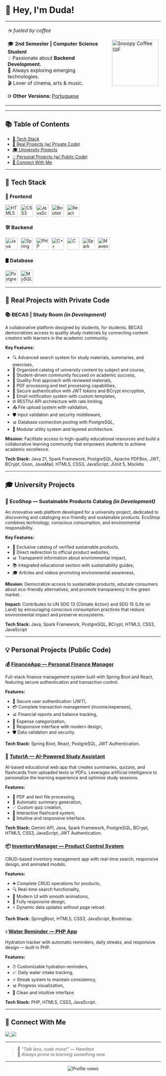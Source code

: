 # 👋 Hey, I'm Duda!

<table>
  <tr>
    <td>
      <p><i>☕ fueled by coffee</i></p>
      <p>🎓 <b>2nd Semester | Computer Science Student</b><br/>
         💡 Passionate about <b>Backend Development.</b><br/>
         🌱 Always exploring emerging technologies.<br/>
         🎬 Lover of cinema, arts & music.
      </p>
      <p>🌐 <b>Other Versions:</b> <a href="README_pt.md">Portuguese</a></p>
    </td>
    <td>
      <img src="https://media.tenor.com/KuCmU3O8vQUAAAAj/snoopy.gif" alt="Snoopy Coffee GIF" width="150px" />
    </td>
  </tr>
</table>

---

## 📚 Table of Contents
- [🚀 Tech Stack](#-tech-stack)
- [💼 Real Projects (w/ Private Code)](#-real-projects-with-private-code)
- [🎓 University Projects](#-university-projects)
- [💡 Personal Projects (w/ Public Code)](#-personal-projects-public-code)
- [💬 Connect With Me](#-connect-with-me)

---

## 🚀 Tech Stack

### 🎨 Frontend  
<div style="display: flex; flex-wrap: wrap; gap: 10px; align-items: center;">
  <img src="https://cdn.jsdelivr.net/gh/devicons/devicon/icons/html5/html5-original.svg" width="40" title="HTML5"/>
  <img src="https://cdn.jsdelivr.net/gh/devicons/devicon/icons/css3/css3-original.svg" width="40" title="CSS3"/>
  <img src="https://cdn.jsdelivr.net/gh/devicons/devicon/icons/javascript/javascript-original.svg" width="40" title="JavaScript"/>
  <img src="https://cdn.jsdelivr.net/gh/devicons/devicon/icons/bootstrap/bootstrap-original.svg" width="40" title="Bootstrap"/>
  <img src="https://cdn.jsdelivr.net/gh/devicons/devicon/icons/react/react-original.svg" width="40" title="React"/>
</div>

### 🛠️ Backend  
<div style="display: flex; flex-wrap: wrap; gap: 10px; align-items: center;">
  <img src="https://cdn.jsdelivr.net/gh/devicons/devicon/icons/java/java-original.svg" width="40" title="Java"/>
  <img src="https://cdn.jsdelivr.net/gh/devicons/devicon/icons/spring/spring-original.svg" width="40" title="Spring Boot"/>
  <img src="https://cdn.jsdelivr.net/gh/devicons/devicon/icons/php/php-original.svg" width="40" title="PHP"/>
  <img src="https://cdn.jsdelivr.net/gh/devicons/devicon/icons/cplusplus/cplusplus-original.svg" width="40" title="C++"/>
  <img src="https://cdn.jsdelivr.net/gh/devicons/devicon/icons/c/c-original.svg" width="40" title="C"/>
  <img src="https://sparkjava.com/img/logo.svg" width="40" title="Spark Java"/>
  <img src="https://cdn.jsdelivr.net/gh/devicons/devicon/icons/maven/maven-original.svg" width="40" title="Maven"/>
</div>

### 🛢️ Database  
<div style="display: flex; flex-wrap: wrap; gap: 10px; align-items: center;">
  <img src="https://cdn.jsdelivr.net/gh/devicons/devicon/icons/postgresql/postgresql-original.svg" width="40" title="PostgreSQL"/>
  <img src="https://cdn.jsdelivr.net/gh/devicons/devicon/icons/mysql/mysql-original.svg" width="40" title="MySQL"/>
</div>

---

## 💼 Real Projects with Private Code

### 📚 BECAS | Study Room *(in Development)*
A collaborative platform designed by students, for students. BECAS democratizes access to quality study materials by connecting content creators with learners in the academic community.

**Key Features:**
- 🔍 Advanced search system for study materials, summaries, and exercises,
- 📂 Organized catalog of university content by subject and course,
- 👥 Student-driven community focused on academic success,
- 🎯 Quality-first approach with reviewed materials,
- 📄 PDF processing and text processing capabilities,
- 🔐 Secure authentication with JWT tokens and BCrypt encryption,
- 📧 Email notification system with custom templates,
- 🌐 RESTful API architecture with rate limiting,
- 📤 File upload system with validation,
- 🛡️ Input validation and security middleware,
- 📊 Database connection pooling with PostgreSQL,
- 🔧 Modular utility system and layered architecture.

**Mission:** Facilitate access to high-quality educational resources and build a collaborative learning community that empowers students to achieve academic excellence.

**Tech Stack:** Java 21, Spark Framework, PostgreSQL, Apache PDFBox, JWT, BCrypt, Gson, JavaMail, HTML5, CSS3, JavaScript, JUnit 5, Mockito

---

## 🎓 University Projects

### 🌱 EcoShop — Sustainable Products Catalog *(in Development)*
An innovative web platform developed for a university project, dedicated to discovering and cataloging eco-friendly and sustainable products. EcoShop combines technology, conscious consumption, and environmental responsibility.

**Key Features:**
- 🌿 Exclusive catalog of verified sustainable products,
- 🔗 Direct redirection to official product websites,
- 📊 Transparent information about environmental impact,
- 📚 Integrated educational section with sustainability guides,
- 🎓 Articles and videos promoting environmental awareness,

**Mission:** Democratize access to sustainable products, educate consumers about eco-friendly alternatives, and promote transparency in the green market.

**Impact:** Contributes to UN SDG 13 (Climate Action) and SDG 15 (Life on Land) by encouraging conscious consumption practices that reduce environmental impact and preserve ecosystems.

**Tech Stack:** Java, Spark Framework, PostgreSQL, BCrypt, HTML5, CSS3, JavaScript

---

## 💡 Personal Projects (Public Code)

### 💰 [FinanceApp — Personal Finance Manager](https://github.com/maria-brito15/FinanceApp/)

Full-stack finance management system built with Spring Boot and React, featuring secure authentication and transaction control.

**Features:**

* 🔐 Secure user authentication (JWT),
* 💳 Complete transaction management (income/expenses),
* 📊 Financial reports and balance tracking,
* 🎯 Expense categorization,
* 📱 Responsive interface with modern design,
* 🛡️ Data validation and security.

**Tech Stack:** Spring Boot, React, PostgreSQL, JWT Authentication.

### 🤖 [TutorIA — AI-Powered Study Assistant](https://github.com/maria-brito15/TutorIA)

AI-based educational web app that creates summaries, quizzes, and flashcards from uploaded texts or PDFs. Leverages artificial intelligence to personalize the learning experience and optimize study sessions.

**Features:**

* 📄 PDF and text file processing,
* 🧠 Automatic summary generation,
* ✅ Custom quiz creation,
* 🎴 Interactive flashcard system,
* 🎨 Intuitive and responsive interface.

**Tech Stack:** Gemini API, Java, Spark Framework, PostgreSQL, BCrypt, HTML5, CSS3, JavaScript, JWT Authentication.

### 📦 [InventoryManager — Product Control System](https://github.com/maria-brito15/InventoryManager/)

CRUD-based inventory management app with real-time search, responsive design, and animated modals.

**Features:**

* ➕ Complete CRUD operations for products,
* 🔍 Real-time search functionality,
* 🎨 Modern UI with smooth animations,
* 📱 Fully responsive design,
* ⚡ Dynamic data updates without page reload.

**Tech Stack:** SpringBoot, HTML5, CSS3, JavaScript, Bootstrap.

### 💧 [Water Reminder — PHP App](https://github.com/maria-brito15/water-reminder-php/)

Hydration tracker with automatic reminders, daily streaks, and responsive design — built in PHP.

**Features:**

* ⏰ Customizable hydration reminders,
* 📈 Daily water intake tracking,
* 🔥 Streak system to maintain consistency,
* 📊 Progress visualization,
* 🎨 Clean and intuitive interface.

**Tech Stack:** PHP, HTML5, CSS3, JavaScript.

---

## 💬 Connect With Me

<p align="left">
  <a href="https://github.com/maria-brito15" target="_blank">
    <img src="https://img.shields.io/badge/GitHub-100000?style=for-the-badge&logo=github&logoColor=white" />
  </a>
  <a href="https://www.linkedin.com/in/maria-eduarda-brito-a18064358/" target="_blank">
    <img src="https://img.shields.io/badge/LinkedIn-0077B5?style=for-the-badge&logo=linkedin&logoColor=white" />
  </a>
</p>

---

> 💭 *"Talk less, code more!" — Hamilton*  
> 🌱 *Always prone to learning something new.*

---

<div align="center">
  <img src="https://komarev.com/ghpvc/?username=maria-brito15&color=blueviolet&style=flat-square&label=Profile+Views" alt="Profile views" />
</div>
